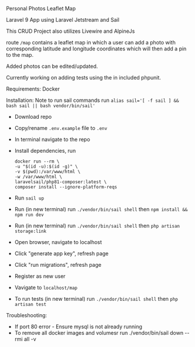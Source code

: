 Personal Photos Leaflet Map

Laravel 9 App using Laravel Jetstream and Sail

This CRUD Project also utilizes Livewire and AlpineJs

route ```/map``` contains a leaflet map in which a user can add a photo with corresponding latitude and longitude coordinates which will then add a pin to the map.

Added photos can be edited/updated.

Currently working on adding tests using the in included phpunit.

Requirements:
Docker

Installation:
Note to run sail commands run ```alias sail='[ -f sail ] && bash sail || bash vendor/bin/sail'```

* Download repo
* Copy/rename ```.env.example``` file to ```.env```
* In terminal navigate to the repo
* Install dependencies, run
    ```
    docker run --rm \
    -u "$(id -u):$(id -g)" \
    -v $(pwd):/var/www/html \
    -w /var/www/html \
    laravelsail/php81-composer:latest \
    composer install --ignore-platform-reqs
    ```
* Run ```sail up```
* Run (in new terminal) run ```./vendor/bin/sail shell``` then  ```npm install && npm run dev```
* Run (in new terminal) run ```./vendor/bin/sail shell``` then  ```php artisan storage:link```
* Open browser, navigate to localhost
* Click "generate app key", refresh page
* Click "run migrations", refresh page
* Register as new user
* Vavigate to ```localhost/map```

* To run tests (in new terminal) run ```./vendor/bin/sail shell``` then  ```php artisan test```

Troubleshooting:
* If port 80 error - Ensure mysql is not already running
* To remove all docker images and volumesr run ./vendor/bin/sail down --rmi all -v
